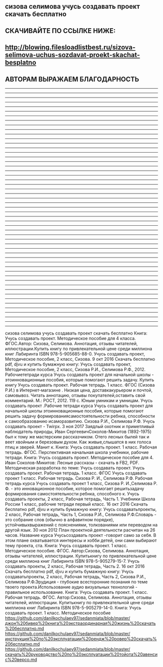 сизова селимова учусь создавать проект скачать бесплатно
--------------------------------------------------
СКАЧИВАЙТЕ ПО ССЫЛКЕ НИЖЕ:
--------------------------------------------------
http://blowing.filesloadlistbest.ru/sizova-selimova-uchus-sozdavat-proekt-skachat-besplatno
--------------------------------------------------
АВТОРАМ ВЫРАЖАЕМ БЛАГОДАРНОСТЬ
--------------------------------------------------
--------------------------------------------------
--------------------------------------------------
--------------------------------------------------
--------------------------------------------------
--------------------------------------------------
--------------------------------------------------
--------------------------------------------------
--------------------------------------------------
--------------------------------------------------
--------------------------------------------------
--------------------------------------------------
--------------------------------------------------
--------------------------------------------------
--------------------------------------------------
--------------------------------------------------
--------------------------------------------------
--------------------------------------------------
--------------------------------------------------
--------------------------------------------------
--------------------------------------------------
--------------------------------------------------
--------------------------------------------------
--------------------------------------------------
--------------------------------------------------
--------------------------------------------------
--------------------------------------------------
--------------------------------------------------
--------------------------------------------------
--------------------------------------------------
--------------------------------------------------
--------------------------------------------------
--------------------------------------------------
--------------------------------------------------
--------------------------------------------------
--------------------------------------------------
--------------------------------------------------
--------------------------------------------------
--------------------------------------------------
--------------------------------------------------
--------------------------------------------------
--------------------------------------------------
--------------------------------------------------
--------------------------------------------------
--------------------------------------------------
--------------------------------------------------
--------------------------------------------------
--------------------------------------------------
--------------------------------------------------
--------------------------------------------------
--------------------------------------------------
--------------------------------------------------
--------------------------------------------------
--------------------------------------------------
сизова селимова учусь создавать проект скачать бесплатно Книга: Учусь создавать проект. Методическое пособие для 4 класса. ФГОС.Автор: Сизова, Селимова. Аннотация, отзывы читателей, иллюстрации.Купить книгу по привлекательной цене среди миллиона книг Лабиринта ISBN 978-5-905685-88-0. Учусь создавать проект, Методическое пособие, 2 класс, Сизова. 9 окт 2016  Скачать бесплатно pdf, djvu и купить бумажную книгу: Учусь создавать проект, Методическое пособие, 2 класс, Сизова Р.И., Селимова Р.Ф., 2012. Рабочиететради курса Учусь создавать проект для начальной школы - этоинновационные пособия, которые помогают решить задачу. Купить книгу Учусь создавать проект. Рабочая тетрадь. 1 класс. ФГОС (Сизова Р.И.) в Интернет-магазине . Низкая цена, доставкакурьером и почтой, самовывоз. Читать аннотацию, отзывы покупателей,оставить свой комментарий. М.: РОСТ, 2012. 119 с. Юным умникам и умницам. Учусь создавать проект .Рабочие тетради курса Учусь создавать проект для начальной школы этоинновационные пособия, которые помогают решить задачу формированиясамостоятельности ребнка, способности к самообразованию исаморазвитию. Сизова Р.И., Селимова Р.Ф. Учусь создавать проект  - Twirpx. 3 ноя 2017  Заядлый охотник и приметливый наблюдатель природы, Иван СергеевичСоколов-Микитов (1892-1975) был к тому же мастерским рассказчиком. Отего лесных былей так и веет хвойным и березовым духом. Как живые,слышатся в них голоса птиц и зверей. Манит к. Книга: Учусь создавать проект. 1 класс. Рабочая тетрадь. ФГОС. Перспективная начальная школа учебники, рабочие тетради. Книга: Учусь создавать проект. Методическое пособие для 4. Иван Соколов-Микитов: Лесные рассказы - скачать в FB2, PDF. Методическая разработка по теме: Учусь создавать проект. Учусь создавать проект. Рабочая тетрадь. 1 класс. ФГОС
Учусь создавать проект 1 класс. Рабочая тетрадь. Сизова Р. И., Селимова Р.Ф. Рабочая тетрадь курса Учусь создавать проект 1 класс, Сизова Р. И.,Селимова Р. Ф. - это инновационное пособие, которое помогает решитьзадачу формирования самостоятельности ребнка, способного к. Учусь создавать проекты, 2 класс, Рабочая тетрадь, Часть 1. Учебники Школа России 1 класс, рабочие тетради первый класс. 16 окт 2016  Скачать бесплатно pdf, djvu и купить бумажную книгу: Учусь создаватьпроекты, 2 класс, Рабочая тетрадь, Часть 1, Сизова Р.И., Селимова Р.Ф.Словарь - это собрание слов (обычно в алфавитном порядке), устойчивыхвыражений с пояснениями, толкованиями или переводом на другой язык. 30 ноя 2012  План проектной деятельности расчитан на 26 часов. Название курса Учусьсоздавать проект -говорит само за себя. В этом плане охватывается иинтересы и хобби детей, они сами выбирают тему проекта, ста. Книга: Учусь создавать проект. 1 класс. Методическое пособие. ФГОС. Автор:Сизова, Селимова. Аннотация, отзывы читателей, иллюстрации. Купитькнигу по привлекательной цене среди миллиона книг Лабиринта  ISBN 978-5-905279-15-7. Учусь создавать проекты, 2 класс, Рабочая тетрадь, Часть 2. 16 окт 2016  Скачать бесплатно pdf, djvu и купить бумажную книгу: Учусь создаватьпроекты, 2 класс, Рабочая тетрадь, Часть 2, Сизова Р.И., Селимова Р.Ф.Эрудиция - глубокие всесторонние познания по теме твоего проекта.Использование аудио визуальных технологий - правильное использование. Книга: Учусь создавать проект. 1 класс. Рабочая тетрадь. ФГОС. Автор:Сизова, Селимова. Аннотация, отзывы читателей, иллюстрации. Купитькнигу по привлекательной цене среди миллиона книг Лабиринта  ISBN 978-5-905279-14-0. Книга: Учусь создавать проект. 1 класс. Методическое пособие
https://github.com/danilkochulaev97/sedanmiata/blob/master/джон%20бивер%20книга%20экстраординарная%20жизнь%20скачать%20бесплатно.md
https://github.com/danilkochulaev97/sedanmiata/blob/master/инструкция%20по%20эксплуатации%20рендж%20ровер%20скачать%20бесплатно.md
https://github.com/danilkochulaev97/sedanmiata/blob/master/скачать%20руководство%20по%20эксплуатации%20тойота%20авенсис%20версо.md